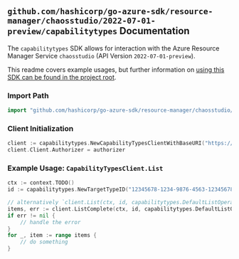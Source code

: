 
## `github.com/hashicorp/go-azure-sdk/resource-manager/chaosstudio/2022-07-01-preview/capabilitytypes` Documentation

The `capabilitytypes` SDK allows for interaction with the Azure Resource Manager Service `chaosstudio` (API Version `2022-07-01-preview`).

This readme covers example usages, but further information on [using this SDK can be found in the project root](https://github.com/hashicorp/go-azure-sdk/tree/main/docs).

### Import Path

```go
import "github.com/hashicorp/go-azure-sdk/resource-manager/chaosstudio/2022-07-01-preview/capabilitytypes"
```


### Client Initialization

```go
client := capabilitytypes.NewCapabilityTypesClientWithBaseURI("https://management.azure.com")
client.Client.Authorizer = authorizer
```


### Example Usage: `CapabilityTypesClient.List`

```go
ctx := context.TODO()
id := capabilitytypes.NewTargetTypeID("12345678-1234-9876-4563-123456789012", "locationValue", "targetTypeValue")

// alternatively `client.List(ctx, id, capabilitytypes.DefaultListOperationOptions())` can be used to do batched pagination
items, err := client.ListComplete(ctx, id, capabilitytypes.DefaultListOperationOptions())
if err != nil {
	// handle the error
}
for _, item := range items {
	// do something
}
```
